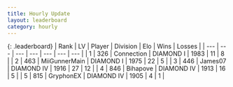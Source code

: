 ```yaml
---
title: Hourly Update
layout: leaderboard
category: hourly
---
```


{: .leaderboard}
| Rank | LV | Player | Division | Elo | Wins | Losses |
| --- | --- | --- | --- | --- | --- | --- |
| <span data-change="0">1</span> | 326 | <span title="ID: 539711">Connection</span> | DIAMOND I | <span data-change="-16">1983</span> | <span data-change="0">11</span> | <span data-change="1">8</span> |
| <span data-change="2">2</span> | 463 | <span title="ID: 468108">MiiGunnerMain</span> | DIAMOND I | <span data-change="73">1975</span> | <span data-change="6">22</span> | <span data-change="1">5</span> |
| <span data-change="-1">3</span> | 446 | <span title="ID: 521406">James07</span> | DIAMOND IV | <span data-change="-27">1916</span> | <span data-change="3">27</span> | <span data-change="4">12</span> |
| <span data-change="3">4</span> | 846 | <span title="ID: 361226">Bihapove</span> | DIAMOND IV | <span data-change="34">1913</span> | <span data-change="3">16</span> | <span data-change="1">5</span> |
| <span data-change="-2">5</span> | 815 | <span title="ID: 315148">GryphonEX</span> | DIAMOND IV | <span data-change="0">1905</span> | <span data-change="0">4</span> | <span data-change="0">1</span> |